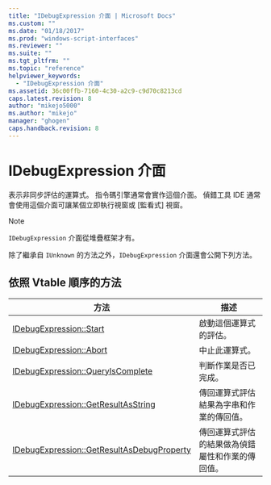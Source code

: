 ```yaml
---
title: "IDebugExpression 介面 | Microsoft Docs"
ms.custom: ""
ms.date: "01/18/2017"
ms.prod: "windows-script-interfaces"
ms.reviewer: ""
ms.suite: ""
ms.tgt_pltfrm: ""
ms.topic: "reference"
helpviewer_keywords: 
  - "IDebugExpression 介面"
ms.assetid: 36c00ffb-7160-4c30-a2c9-c9d70c8213cd
caps.latest.revision: 8
author: "mikejo5000"
ms.author: "mikejo"
manager: "ghogen"
caps.handback.revision: 8
---
```

# IDebugExpression 介面
表示非同步評估的運算式。  指令碼引擎通常會實作這個介面。  偵錯工具 IDE 通常會使用這個介面可讓某個立即執行視窗或 \[監看式\] 視窗。  
  
> [!NOTE]
>  `IDebugExpression` 介面從堆疊框架才有。  
  
 除了繼承自 `IUnknown` 的方法之外，`IDebugExpression` 介面還會公開下列方法。  
  
## 依照 Vtable 順序的方法  
  
|方法|描述|  
|--------|--------|  
|[IDebugExpression::Start](../../winscript/reference/idebugexpression-start.md)|啟動這個運算式的評估。|  
|[IDebugExpression::Abort](../../winscript/reference/idebugexpression-abort.md)|中止此運算式。|  
|[IDebugExpression::QueryIsComplete](../../winscript/reference/idebugexpression-queryiscomplete.md)|判斷作業是否已完成。|  
|[IDebugExpression::GetResultAsString](../../winscript/reference/idebugexpression-getresultasstring.md)|傳回運算式評估結果為字串和作業的傳回值。|  
|[IDebugExpression::GetResultAsDebugProperty](../../winscript/reference/idebugexpression-getresultasdebugproperty.md)|傳回運算式評估的結果做為偵錯屬性和作業的傳回值。|